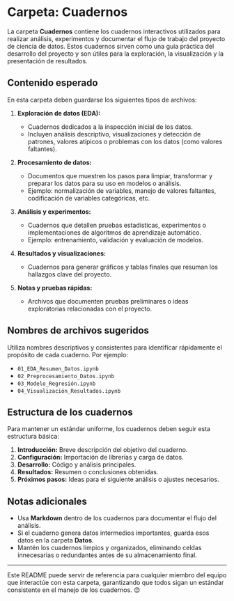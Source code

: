 # Carpeta: Cuadernos

La carpeta **Cuadernos** contiene los cuadernos interactivos utilizados para realizar análisis, experimentos y documentar el flujo de trabajo del proyecto de ciencia de datos. Estos cuadernos sirven como una guía práctica del desarrollo del proyecto y son útiles para la exploración, la visualización y la presentación de resultados.

## Contenido esperado
En esta carpeta deben guardarse los siguientes tipos de archivos:

1. **Exploración de datos (EDA):**
   - Cuadernos dedicados a la inspección inicial de los datos.
   - Incluyen análisis descriptivo, visualizaciones y detección de patrones, valores atípicos o problemas con los datos (como valores faltantes).

2. **Procesamiento de datos:**
   - Documentos que muestren los pasos para limpiar, transformar y preparar los datos para su uso en modelos o análisis.
   - Ejemplo: normalización de variables, manejo de valores faltantes, codificación de variables categóricas, etc.

3. **Análisis y experimentos:**
   - Cuadernos que detallen pruebas estadísticas, experimentos o implementaciones de algoritmos de aprendizaje automático.
   - Ejemplo: entrenamiento, validación y evaluación de modelos.

4. **Resultados y visualizaciones:**
   - Cuadernos para generar gráficos y tablas finales que resuman los hallazgos clave del proyecto.

5. **Notas y pruebas rápidas:**
   - Archivos que documenten pruebas preliminares o ideas exploratorias relacionadas con el proyecto.

## Nombres de archivos sugeridos
Utiliza nombres descriptivos y consistentes para identificar rápidamente el propósito de cada cuaderno. Por ejemplo:
- `01_EDA_Resumen_Datos.ipynb`
- `02_Preprocesamiento_Datos.ipynb`
- `03_Modelo_Regresión.ipynb`
- `04_Visualización_Resultados.ipynb`

## Estructura de los cuadernos
Para mantener un estándar uniforme, los cuadernos deben seguir esta estructura básica:
1. **Introducción:** Breve descripción del objetivo del cuaderno.
2. **Configuración:** Importación de librerías y carga de datos.
3. **Desarrollo:** Código y análisis principales.
4. **Resultados:** Resumen o conclusiones obtenidas.
5. **Próximos pasos:** Ideas para el siguiente análisis o ajustes necesarios.

## Notas adicionales
- Usa **Markdown** dentro de los cuadernos para documentar el flujo del análisis.
- Si el cuaderno genera datos intermedios importantes, guarda esos datos en la carpeta **Datos**.
- Mantén los cuadernos limpios y organizados, eliminando celdas innecesarias o redundantes antes de su almacenamiento final.

---

Este README puede servir de referencia para cualquier miembro del equipo que interactúe con esta carpeta, garantizando que todos sigan un estándar consistente en el manejo de los cuadernos. 😊
